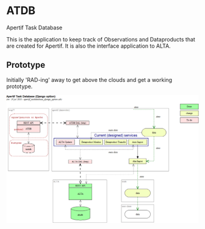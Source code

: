 # ATDB
Apertif Task Database

This is the application to keep track of Observations and Dataproducts that are created for Apertif.
It is also the interface application to ALTA.

Prototype
-
Initially 'RAD-ing' away to get above the clouds and get a working prototype.

<p align="center">
  <img src="https://github.com/vermaas/atdb/blob/master/docs/apertif_taskdatabase_django_option.png"/>
</p>

